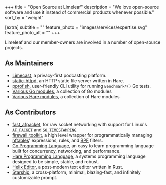 +++
title = "Open Source at Limeleaf"
description = "We love open-source software and use it instead of commercial products whenever possible."
sort_by = "weight"

[extra]
subtitle = ""
feature_photo = "images/services/expertise.svg"
feature_photo_alt = ""
+++

Limeleaf and our member-owners are involved in a number of open-source projects.

## As Maintainers

- [Limecast](https://codeberg.org/limeleaf/limecast "Limecast repo"), a privacy-first podcasting platform.
- [static-httpd](https://git.sr.ht/~blainsmith/static-httpd "static-httpd"), an HTTP static file server written in Hare.
- [pprof.sh](http://pprof.sh "pprof.sh"), user-friendly CLI utility for running `Benchmark*()` Go tests.
- [Various Go modules](https://sr.ht/~blainsmith/go/), a collection of Go modules
- [Various Hare modules](https://sr.ht/~blainsmith/hare/), a collection of Hare modules

## As Contributors

- [fast_afpacket](https://github.com/subspace-com/fast_afpacket, "fast_afpacket"), for raw socket networking with support for Linux's [`AF_PACKET`](https://www.man7.org/linux/man-pages/man7/packet.7.html) and [`SO_TIMESTAMPING`](https://www.kernel.org/doc/html/latest/networking/timestamping.html).
- [firewall_toolkit](https://github.com/ngrok/firewall_toolkit, "firewall_toolkit"), a high level wrapper for programmatically managing [nftables](https://www.nftables.org)' expressions, rules, and [BPF](https://www.kernel.org/doc/html/latest/bpf/index.html) filters.
- [Go Programming Language](https://go.dev), an easy to learn programming language built for concurrency, networking, and performance.
- [Hare Programming Language](https://harelang.org), a systems programming language designed to be simple, stable, and robust.
- [Helix Editor](https://helix-editor.com), a post-modern text editor written in Rust.
- [Starship](https://starship.rs), a cross-platform, minimal, blazing-fast, and infinitely customizable prompt.
